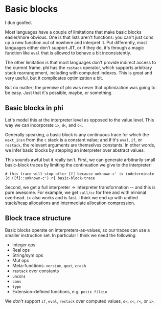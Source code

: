 # Basic blocks
I dun goofed.

Most languages have a couple of limitations that make basic blocks easier/more
obvious. One is that lists aren't functions: you can't just cons up a new
function out of nowhere and interpret it. Put differently, most languages either
don't support JIT, or if they do, it's through a magic function like `eval` that
is allowed to behave a bit inconsistently.

The other limitation is that most languages don't provide indirect access to the
current frame. phi has the `restack` operator, which supports arbitrary stack
rearrangement, including with computed indexes. This is great and very useful,
but it complicates optimization a bit.

But no matter; the premise of phi was never that optimization was going to be
easy. Just that it's possible, maybe, or something.

## Basic blocks in phi
Let's model this at the interpreter level as opposed to the value level. This
way we can incorporate `i>`, `d<`, and `c<`.

Generally speaking, a basic block is any continuous trace for which the
`next_insn` from the `c` stack is a constant value; and if it's `eval`, `if`, or
`restack`, the relevant arguments are themselves constants. In other words, we
infer basic blocks by stepping an interpreter over abstract values.

This sounds awful but it really isn't. First, we can generate arbitrarily small
basic-block traces by limiting the continuation we give to the interpreter:

```
# this trace will stop after [f] because unknown-c' is indeterminate
[d ([f]::unknown-c') r] basic-block-trace
```

Second, we get a full interpreter -> interpreter transformation -- and this is
pure awesome. For example, we get `call/cc` for free and with minimal overhead.
`i>` also works and is fast. I think we end up with unified stack/heap
allocations and intermediate allocation compression.

## Block trace structure
Basic blocks operate on interpreters-as-values, so our traces can use a smaller
instruction set. In particular I think we need the following:

- Integer ops
- Real ops
- String/sym ops
- Mut ops
- Meta-functions: `version`, `qext`, `crash`
- `restack` over constants
- `uncons`
- `cons`
- `type`
- Extension-defined functions, e.g. `posix_fileio`

We _don't_ support `if`, `eval`, `restack` over computed values, `d<`, `c<`,
`r<`, or `i>`.
